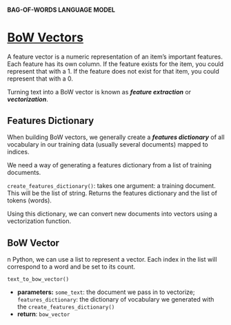 #### BAG-OF-WORDS LANGUAGE MODEL
# [BoW Vectors](https://www.codecademy.com/paths/build-chatbots-with-python/tracks/retrieval-based-chatbots/modules/language-and-topic-modeling-chatbots/lessons/language-model-bag-of-words/exercises/bow-vectors-i)
A feature vector is a numeric representation of an item’s important features. Each feature has its own column. If the feature exists for the item, you could represent that with a 1. If the feature does not exist for that item, you could represent that with a 0.

Turning text into a BoW vector is known as ***feature extraction*** or ***vectorization***.

## Features Dictionary
When building BoW vectors, we generally create a ***features dictionary*** of all vocabulary in our training data (usually several documents) mapped to indices.

We need a way of generating a features dictionary from a list of training documents.

`create_features_dictionary()`:  takes one argument: a training document. This will be the list of string. Returns the features dictionary and the list of tokens (words).

Using this dictionary, we can convert new documents into vectors using a vectorization function.
## BoW Vector
n Python, we can use a list to represent a vector. Each index in the list will correspond to a word and be set to its count.

`text_to_bow_vector()`
* **parameters:** `some_text`: the document we pass in to vectorize; `features_dictionary`: the dictionary of vocabulary we generated with the `create_features_dictionary()`
* **return**: `bow_vector` 


